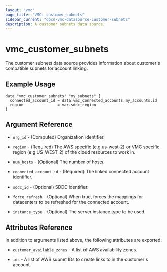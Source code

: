 ```yaml
---
layout: "vmc"
page_title: "VMC: customer_subnets"
sidebar_current: "docs-vmc-datasource-customer-subnets"
description: A customer subnets data source.
---
```


# vmc_customer_subnets

The customer subnets data source provides information about customer's compatible subnets for account linking.
## Example Usage

```hcl
data "vmc_customer_subnets" "my_subnets" {
  connected_account_id = data.vmc_connected_accounts.my_accounts.id
  region               = var.sddc_region
}
```

## Argument Reference

* `org_id` - (Computed) Organization identifier.

* `region` - (Required) The AWS specific (e.g us-west-2) or VMC specific region (e.g US_WEST_2) of the cloud resources to work in.

* `num_hosts` - (Optional) The number of hosts.

* `connected_account_id` - (Required) The linked connected account identifier.

* `sddc_id` - (Optional) SDDC identifier.

* `force_refresh` - (Optional) When true, forces the mappings for datacenters to be refreshed for the connected account.

* `instance_type` - (Optional) The server instance type to be used.

## Attributes Reference

In addition to arguments listed above, the following attributes are exported:

* `customer_available_zones` - A list of AWS availability zones.

* `ids` - A list of AWS subnet IDs to create links to in the customer's account.